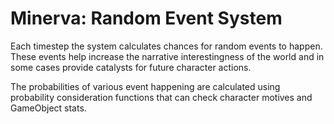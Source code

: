 # Minerva: Random Event System

Each timestep the system calculates chances for random events to happen. These events help increase the narrative interestingness of the world and in some cases provide catalysts for future character actions.

The probabilities of various event happening are calculated using probability consideration functions that can check character motives and GameObject stats.
